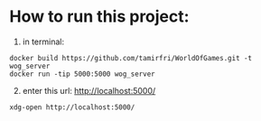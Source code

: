 # How to run this project:
1. in terminal:
```shell
docker build https://github.com/tamirfri/WorldOfGames.git -t wog_server
docker run -tip 5000:5000 wog_server
```
2. enter this url:
<http://localhost:5000/>
```shell
xdg-open http://localhost:5000/
```
